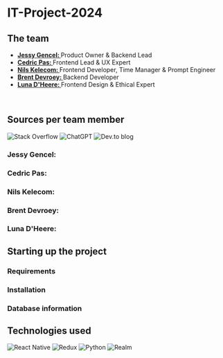 # IT-Project-2024
<h2>The team </h2>
<ul>
  <li><b><a href="https://github.com/Jessy-Gencel">Jessy Gencel: </a></b>Product Owner & Backend Lead </li>
  <li><b><a href="https://github.com/TomeIDK">Cedric Pas: </a></b>Frontend Lead & UX Expert</li>
  <li><b><a href="https://github.com/nilskele">Nils Kelecom: </a></b>Frontend Developer, Time Manager &  Prompt Engineer</li>
  <li><b><a href="https://github.com/Brent-Devroey">Brent Devroey: </a></b>Backend Developer</li>
  <li><b><a href="https://github.com/LunaDHeere05">Luna D'Heere: </a></b>Frontend Design & Ethical Expert</li>
</ul>
<br>
<h2>Sources per team member </h2>

![Stack Overflow](https://img.shields.io/badge/-Stackoverflow-FE7A16?style=for-the-badge&logo=stack-overflow&logoColor=white)
![ChatGPT](https://img.shields.io/badge/chatGPT-74aa9c?style=for-the-badge&logo=openai&logoColor=white)
![Dev.to blog](https://img.shields.io/badge/dev.to-0A0A0A?style=for-the-badge&logo=dev.to&logoColor=white)

<h3>Jessy Gencel:</h3>
<ol>
</ol>

<h3>Cedric Pas:</h3>
<ol>
</ol>

<h3>Nils Kelecom:</h3>
<ol>
</ol>

<h3>Brent Devroey:</h3>
<ol>
</ol>

<h3>Luna D'Heere:</h3>
<ol>
</ol>

<h2>Starting up the project</h2>
<h3>Requirements</h3>
<h3>Installation</h3>
<h3>Database information</h3>

<h2>Technologies used</h2>

![React Native](https://img.shields.io/badge/react_native-%2320232a.svg?style=for-the-badge&logo=react&logoColor=%2361DAFB)
![Redux](https://img.shields.io/badge/redux-%23593d88.svg?style=for-the-badge&logo=redux&logoColor=white)
![Python](https://img.shields.io/badge/python-3670A0?style=for-the-badge&logo=python&logoColor=ffdd54)
![Realm](https://img.shields.io/badge/Realm-39477F?style=for-the-badge&logo=realm&logoColor=white)
